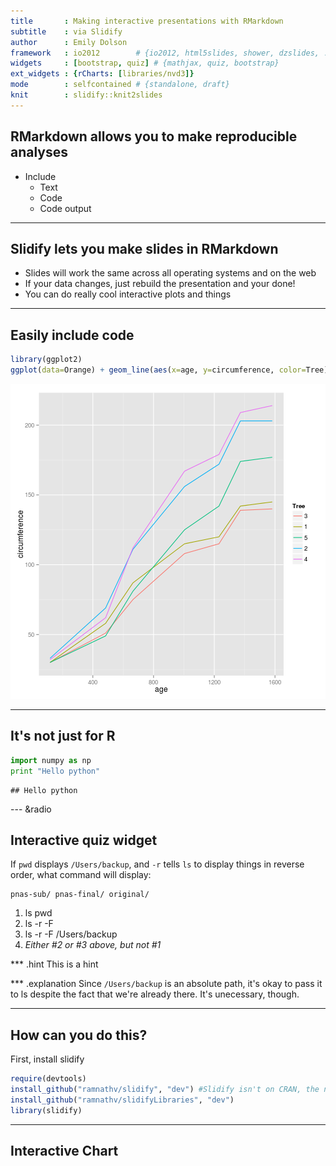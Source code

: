 ```yaml
---
title       : Making interactive presentations with RMarkdown
subtitle    : via Slidify
author      : Emily Dolson
framework   : io2012        # {io2012, html5slides, shower, dzslides, ...}
widgets     : [bootstrap, quiz] # {mathjax, quiz, bootstrap}
ext_widgets : {rCharts: [libraries/nvd3]}
mode        : selfcontained # {standalone, draft}
knit        : slidify::knit2slides
---
```

## RMarkdown allows you to make reproducible analyses

- Include 
  - Text 
  - Code
  - Code output

---
## Slidify lets you make slides in RMarkdown

- Slides will work the same across all operating systems and on the web
- If your data changes, just rebuild the presentation and your done!
- You can do really cool interactive plots and things 

---
## Easily include code

```r
library(ggplot2)
ggplot(data=Orange) + geom_line(aes(x=age, y=circumference, color=Tree))
```

![plot of chunk unnamed-chunk-1](assets/fig/unnamed-chunk-1-1.png) 

---
## It's not just for R


```python
import numpy as np
print "Hello python"
```

```
## Hello python
```

--- &radio
## Interactive quiz widget
If `pwd` displays `/Users/backup`, and `-r` tells `ls` to display things in reverse order, what command will display:
```
pnas-sub/ pnas-final/ original/
```
1. ls pwd
2. ls -r -F
3. ls -r -F /Users/backup
4. _Either #2 or #3 above, but not #1_

*** .hint
This is a hint

*** .explanation
Since `/Users/backup` is an absolute path, it's okay to pass it to ls despite the fact that we're already there. It's unecessary, though.

---
## How can you do this?

First, install slidify


```r
require(devtools)
install_github("ramnathv/slidify", "dev") #Slidify isn't on CRAN, the normal R package manager, so we have to get it directly from Github. Sometimes this doesn't go as smoothly on Windows, but don't worry, the internet can help!
install_github("ramnathv/slidifyLibraries", "dev")
library(slidify)
```

--- 
## Interactive Chart


<div id = 'chart1' class = 'rChart nvd3'></div>
<script type='text/javascript'>
 $(document).ready(function(){
      drawchart1()
    });
    function drawchart1(){  
      var opts = {
 "dom": "chart1",
"width":    800,
"height":    400,
"x": "Hair",
"y": "Freq",
"group": "Eye",
"type": "multiBarChart",
"id": "chart1" 
},
        data = [
 {
 "Hair": "Black",
"Eye": "Brown",
"Sex": "Male",
"Freq":             32 
},
{
 "Hair": "Brown",
"Eye": "Brown",
"Sex": "Male",
"Freq":             53 
},
{
 "Hair": "Red",
"Eye": "Brown",
"Sex": "Male",
"Freq":             10 
},
{
 "Hair": "Blond",
"Eye": "Brown",
"Sex": "Male",
"Freq":              3 
},
{
 "Hair": "Black",
"Eye": "Blue",
"Sex": "Male",
"Freq":             11 
},
{
 "Hair": "Brown",
"Eye": "Blue",
"Sex": "Male",
"Freq":             50 
},
{
 "Hair": "Red",
"Eye": "Blue",
"Sex": "Male",
"Freq":             10 
},
{
 "Hair": "Blond",
"Eye": "Blue",
"Sex": "Male",
"Freq":             30 
},
{
 "Hair": "Black",
"Eye": "Hazel",
"Sex": "Male",
"Freq":             10 
},
{
 "Hair": "Brown",
"Eye": "Hazel",
"Sex": "Male",
"Freq":             25 
},
{
 "Hair": "Red",
"Eye": "Hazel",
"Sex": "Male",
"Freq":              7 
},
{
 "Hair": "Blond",
"Eye": "Hazel",
"Sex": "Male",
"Freq":              5 
},
{
 "Hair": "Black",
"Eye": "Green",
"Sex": "Male",
"Freq":              3 
},
{
 "Hair": "Brown",
"Eye": "Green",
"Sex": "Male",
"Freq":             15 
},
{
 "Hair": "Red",
"Eye": "Green",
"Sex": "Male",
"Freq":              7 
},
{
 "Hair": "Blond",
"Eye": "Green",
"Sex": "Male",
"Freq":              8 
} 
]
  
      if(!(opts.type==="pieChart" || opts.type==="sparklinePlus" || opts.type==="bulletChart")) {
        var data = d3.nest()
          .key(function(d){
            //return opts.group === undefined ? 'main' : d[opts.group]
            //instead of main would think a better default is opts.x
            return opts.group === undefined ? opts.y : d[opts.group];
          })
          .entries(data);
      }
      
      if (opts.disabled != undefined){
        data.map(function(d, i){
          d.disabled = opts.disabled[i]
        })
      }
      
      nv.addGraph(function() {
        var chart = nv.models[opts.type]()
          .width(opts.width)
          .height(opts.height)
          
        if (opts.type != "bulletChart"){
          chart
            .x(function(d) { return d[opts.x] })
            .y(function(d) { return d[opts.y] })
        }
          
         
        
          
        

        
        
        
      
       d3.select("#" + opts.id)
        .append('svg')
        .datum(data)
        .transition().duration(500)
        .call(chart);

       nv.utils.windowResize(chart.update);
       return chart;
      });
    };
</script>
